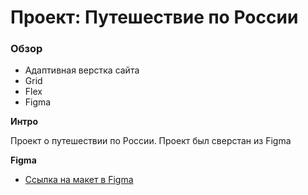 # Проект: Путешествие по России

### Обзор
* Адаптивная верстка сайта
* Grid
* Flex
* Figma

**Интро**

Проект о путешествии по России.
Проект был сверcтан из Figma


**Figma**

* [Ссылка на макет в Figma](https://www.figma.com/file/5S2WSbEFL6awjVWJ0NWL8Q/Sprint-3_-Russia-_-desktop-mobile?node-id=28503%3A0)